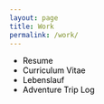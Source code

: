 ```yaml
---
layout: page
title: Work
permalink: /work/
---
```

<style>.site-footer{display:none !important}</style>

- <a href="/Mehus-resume-9-6-25.pdf" target="_blank" rel="noopener" style="color:#000; text-decoration:none;">Resume</a>
- <a href="/Mehus-CV-9-6-25.pdf" target="_blank" rel="noopener" style="color:#000; text-decoration:none;">Curriculum Vitae</a>
- <a href="/Mehus-Lebenslauf-9-6-25.pdf" target="_blank" rel="noopener" style="color:#000; text-decoration:none;">Lebenslauf</a>
- <a href="/Mehus-Trip-Log-2025.pdf" target="_blank" rel="noopener" style="color:#000; text-decoration:none;">Adventure Trip Log</a>

